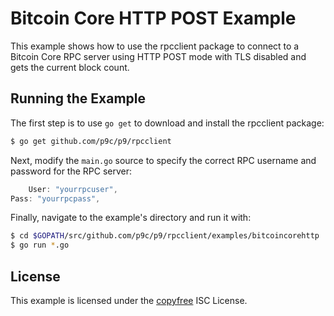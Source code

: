 # Bitcoin Core HTTP POST Example

This example shows how to use the rpcclient package to connect to a Bitcoin Core RPC server using HTTP POST mode with
TLS disabled and gets the current block count.

## Running the Example

The first step is to use `go get` to download and install the rpcclient package:

```bash
$ go get github.com/p9c/p9/rpcclient
```

Next, modify the `main.go` source to specify the correct RPC username and password for the RPC server:

```Go
    User: "yourrpcuser",
Pass: "yourrpcpass",
```

Finally, navigate to the example's directory and run it with:

```bash
$ cd $GOPATH/src/github.com/p9c/p9/rpcclient/examples/bitcoincorehttp
$ go run *.go
```

## License

This example is licensed under the [copyfree](http://copyfree.org) ISC License.
